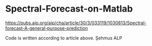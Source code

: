 # Spectral-Forecast-on-Matlab
https://pubs.aip.org/aip/cha/article/30/3/033119/1030813/Spectral-forecast-A-general-purpose-prediction

Code is written according to article above. 
Şehmus ALP
